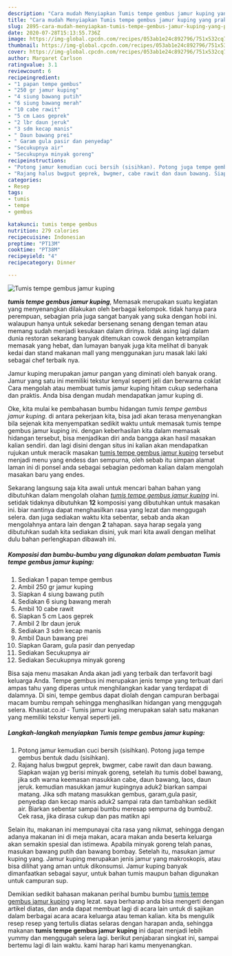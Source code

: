 ```yaml
---
description: "Cara mudah Menyiapkan Tumis tempe gembus jamur kuping yang praktis"
title: "Cara mudah Menyiapkan Tumis tempe gembus jamur kuping yang praktis"
slug: 2895-cara-mudah-menyiapkan-tumis-tempe-gembus-jamur-kuping-yang-praktis
date: 2020-07-28T15:13:55.736Z
image: https://img-global.cpcdn.com/recipes/053ab1e24c892796/751x532cq70/tumis-tempe-gembus-jamur-kuping-foto-resep-utama.jpg
thumbnail: https://img-global.cpcdn.com/recipes/053ab1e24c892796/751x532cq70/tumis-tempe-gembus-jamur-kuping-foto-resep-utama.jpg
cover: https://img-global.cpcdn.com/recipes/053ab1e24c892796/751x532cq70/tumis-tempe-gembus-jamur-kuping-foto-resep-utama.jpg
author: Margaret Carlson
ratingvalue: 3.1
reviewcount: 6
recipeingredient:
- "1 papan tempe gembus"
- "250 gr jamur kuping"
- "4 siung bawang putih"
- "6 siung bawang merah"
- "10 cabe rawit"
- "5 cm Laos geprek"
- "2 lbr daun jeruk"
- "3 sdm kecap manis"
- " Daun bawang prei"
- " Garam gula pasir dan penyedap"
- "Secukupnya air"
- "Secukupnya minyak goreng"
recipeinstructions:
- "Potong jamur kemudian cuci bersih (sisihkan). Potong juga tempe gembus bentuk dadu (sisihkan)."
- "Rajang halus bwgput geprek, bwgmer, cabe rawit dan daun bawang. Siapkan wajan yg berisi minyak goreng, setelah itu tumis dobel bawang, jika sdh warna keemasan masukkan cabe, daun bawang, laos, daun jeruk. kemudian masukkan jamur kupingnya aduk2 biarkan sampai matang. Jika sdh matang masukkan gembus, garam,gula pasir, penyedap dan kecap manis aduk2 sampai rata dan tambahkan sedikit air. Biarkan sebentar sampai bumbu meresap sempurna dg bumbu2. Cek rasa, jika dirasa cukup dan pas matikn api"
categories:
- Resep
tags:
- tumis
- tempe
- gembus

katakunci: tumis tempe gembus 
nutrition: 279 calories
recipecuisine: Indonesian
preptime: "PT13M"
cooktime: "PT38M"
recipeyield: "4"
recipecategory: Dinner

---
```



![Tumis tempe gembus jamur kuping](https://img-global.cpcdn.com/recipes/053ab1e24c892796/751x532cq70/tumis-tempe-gembus-jamur-kuping-foto-resep-utama.jpg)

<b><i>tumis tempe gembus jamur kuping</i></b>, Memasak merupakan suatu kegiatan yang menyenangkan dilakukan oleh berbagai kelompok. tidak hanya para perempuan, sebagian pria juga sangat banyak yang suka dengan hobi ini. walaupun hanya untuk sekedar bersenang senang dengan teman atau memang sudah menjadi kesukaan dalam dirinya. tidak asing lagi dalam dunia restoran sekarang banyak ditemukan cowok dengan ketrampilan memasak yang hebat, dan lumayan banyak juga kita melihat di banyak kedai dan stand makanan mall yang menggunakan juru masak laki laki sebagai chef terbaik nya.

Jamur kuping merupakan jamur pangan yang diminati oleh banyak orang. Jamur yang satu ini memiliki tekstur kenyal seperti jeli dan berwarna coklat Cara mengolah atau membuat tumis jamur kuping hitam cukup sederhana dan praktis. Anda bisa dengan mudah mendapatkan jamur kuping di.

Oke, kita mulai ke pembahasan bumbu hidangan <i>tumis tempe gembus jamur kuping</i>. di antara pekerjaan kita, bisa jadi akan terasa menyenangkan bila sejenak kita menyempatkan sedikit waktu untuk memasak tumis tempe gembus jamur kuping ini. dengan keberhasilan kita dalam memasak hidangan tersebut, bisa menjadikan diri anda bangga akan hasil masakan kalian sendiri. dan lagi disini dengan situs ini kalian akan mendapatkan rujukan untuk meracik masakan <u>tumis tempe gembus jamur kuping</u> tersebut menjadi menu yang endess dan sempurna, oleh sebab itu simpan alamat laman ini di ponsel anda sebagai sebagian pedoman kalian dalam mengolah masakan baru yang endes.


Sekarang langsung saja kita awali untuk mencari bahan bahan yang dibutuhkan dalam mengolah olahan <u><i>tumis tempe gembus jamur kuping</i></u> ini. setidak tidaknya dibutuhkan <b>12</b> komposisi yang dibutuhkan untuk masakan ini. biar nantinya dapat menghasilkan rasa yang lezat dan menggugah selera. dan juga sediakan waktu kita sebentar, sebab anda akan mengolahnya antara lain dengan <b>2</b> tahapan. saya harap segala yang dibutuhkan sudah kita sediakan disini, yuk mari kita awali dengan melihat dulu bahan perlengkapan dibawah ini.

<!--inarticleads1-->

##### Komposisi dan bumbu-bumbu yang digunakan dalam pembuatan Tumis tempe gembus jamur kuping:

1. Sediakan 1 papan tempe gembus
1. Ambil 250 gr jamur kuping
1. Siapkan 4 siung bawang putih
1. Sediakan 6 siung bawang merah
1. Ambil 10 cabe rawit
1. Siapkan 5 cm Laos geprek
1. Ambil 2 lbr daun jeruk
1. Sediakan 3 sdm kecap manis
1. Ambil  Daun bawang prei
1. Siapkan  Garam, gula pasir dan penyedap
1. Sediakan Secukupnya air
1. Sediakan Secukupnya minyak goreng


Bisa saja menu masakan Anda akan jadi yang terbaik dan terfavorit bagi keluarga Anda. Tempe gembus ini merupakan jenis tempe yang terbuat dari ampas tahu yang diperas untuk menghilangkan kadar yang terdapat di dalamnya. Di sini, tempe gembus dapat diolah dengan campuran berbagai macam bumbu rempah sehingga menghasilkan hidangan yang menggugah selera. Khasiat.co.id - Tumis jamur kuping merupakan salah satu makanan yang memiliki tekstur kenyal seperti jeli. 

<!--inarticleads2-->

##### Langkah-langkah menyiapkan Tumis tempe gembus jamur kuping:

1. Potong jamur kemudian cuci bersih (sisihkan). Potong juga tempe gembus bentuk dadu (sisihkan).
1. Rajang halus bwgput geprek, bwgmer, cabe rawit dan daun bawang. Siapkan wajan yg berisi minyak goreng, setelah itu tumis dobel bawang, jika sdh warna keemasan masukkan cabe, daun bawang, laos, daun jeruk. kemudian masukkan jamur kupingnya aduk2 biarkan sampai matang. Jika sdh matang masukkan gembus, garam,gula pasir, penyedap dan kecap manis aduk2 sampai rata dan tambahkan sedikit air. Biarkan sebentar sampai bumbu meresap sempurna dg bumbu2. Cek rasa, jika dirasa cukup dan pas matikn api


Selain itu, makanan ini mempunayai cita rasa yang nikmat, sehingga dengan adanya makanan ini di meja makan, acara makan anda beserta keluarga akan semakin spesial dan istimewa. Apabila minyak goreng telah panas, masukan bawang putih dan bawang bombay. Setelah itu, masukan jamur kuping yang. Jamur kuping merupakan jenis jamur yang makroskopis, atau bisa dilihat yang aman untuk dikonsumsi. Jamur kuping banyak dimanfaatkan sebagai sayur, untuk bahan tumis maupun bahan digunakan untuk campuran sup. 

Demikian sedikit bahasan makanan perihal bumbu bumbu <u>tumis tempe gembus jamur kuping</u> yang lezat. saya berharap anda bisa mengerti dengan artikel diatas, dan anda dapat membuat lagi di acara lain untuk di sajikan dalam berbagai acara acara keluarga atau teman kalian. kita bs mengulik resep resep yang tertulis diatas selaras dengan harapan anda, sehingga makanan <b>tumis tempe gembus jamur kuping</b> ini dapat menjadi lebih yummy dan menggugah selera lagi. berikut penjabaran singkat ini, sampai bertemu lagi di lain waktu. kami harap hari kamu menyenangkan.
